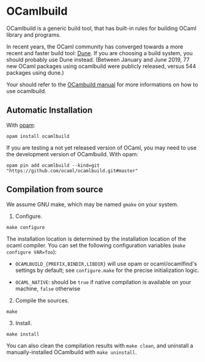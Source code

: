 # OCamlbuild #

OCamlbuild is a generic build tool, that has built-in rules for
building OCaml library and programs.

In recent years, the OCaml community has converged towards a more
recent and faster build tool:
[Dune](https://github.com/ocaml/dune). If you are choosing a build
system, you should probably use Dune instead. (Between January and
June 2019, 77 new OCaml packages using ocamlbuild were publicly
released, versus 544 packages using dune.)

Your should refer to the [OCambuild
manual](https://github.com/ocaml/ocamlbuild/blob/master/manual/manual.adoc)
for more informations on how to use ocamlbuild.

## Automatic Installation ##

With [opam](https://opam.ocaml.org/):

```
opam install ocamlbuild
```

If you are testing a not yet released version of OCaml, you may need
to use the development version of OCamlbuild. With opam:

```
opam pin add ocamlbuild --kind=git "https://github.com/ocaml/ocamlbuild.git#master"
```

## Compilation from source ##

We assume GNU make, which may be named `gmake` on your system.

1. Configure.
```
make configure
```

The installation location is determined by the installation location
of the ocaml compiler. You can set the following configuration
variables (`make configure VAR=foo`):

- `OCAMLBUILD_{PREFIX,BINDIR,LIBDIR}` will use opam or
  ocaml/ocamlfind's settings by default; see `configure.make` for the
  precise initialization logic.

- `OCAML_NATIVE`: should be `true` if native compilation is available
  on your machine, `false` otherwise

2. Compile the sources.
```
make
```

3. Install.
```
make install
```

You can also clean the compilation results with `make clean`, and
uninstall a manually-installed OCamlbuild with `make uninstall`.
